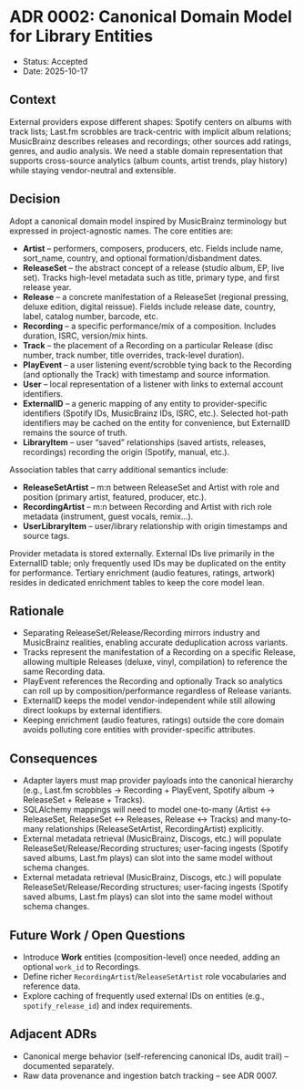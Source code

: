 # ADR 0002: Canonical Domain Model for Library Entities

- Status: Accepted
- Date: 2025-10-17

## Context
External providers expose different shapes: Spotify centers on albums with track lists; Last.fm scrobbles are track-centric with implicit album relations; MusicBrainz describes releases and recordings; other sources add ratings, genres, and audio analysis. We need a stable domain representation that supports cross-source analytics (album counts, artist trends, play history) while staying vendor-neutral and extensible.

## Decision
Adopt a canonical domain model inspired by MusicBrainz terminology but expressed in project-agnostic names. The core entities are:

- **Artist** – performers, composers, producers, etc. Fields include name, sort_name, country, and optional formation/disbandment dates.
- **ReleaseSet** – the abstract concept of a release (studio album, EP, live set). Tracks high-level metadata such as title, primary type, and first release year.
- **Release** – a concrete manifestation of a ReleaseSet (regional pressing, deluxe edition, digital reissue). Fields include release date, country, label, catalog number, barcode, etc.
- **Recording** – a specific performance/mix of a composition. Includes duration, ISRC, version/mix hints.
- **Track** – the placement of a Recording on a particular Release (disc number, track number, title overrides, track-level duration).
- **PlayEvent** – a user listening event/scrobble tying back to the Recording (and optionally the Track) with timestamp and source information.
- **User** – local representation of a listener with links to external account identifiers.
- **ExternalID** – a generic mapping of any entity to provider-specific identifiers (Spotify IDs, MusicBrainz IDs, ISRC, etc.). Selected hot-path identifiers may be cached on the entity for convenience, but ExternalID remains the source of truth.
- **LibraryItem** – user “saved” relationships (saved artists, releases, recordings) recording the origin (Spotify, manual, etc.).

Association tables that carry additional semantics include:

- **ReleaseSetArtist** – m:n between ReleaseSet and Artist with role and position (primary artist, featured, producer, etc.).
- **RecordingArtist** – m:n between Recording and Artist with rich role metadata (instrument, guest vocals, remix…).
- **UserLibraryItem** – user/library relationship with origin timestamps and source tags.

Provider metadata is stored externally. External IDs live primarily in the ExternalID table; only frequently used IDs may be duplicated on the entity for performance. Tertiary enrichment (audio features, ratings, artwork) resides in dedicated enrichment tables to keep the core model lean.

## Rationale
- Separating ReleaseSet/Release/Recording mirrors industry and MusicBrainz realities, enabling accurate deduplication across variants.
- Tracks represent the manifestation of a Recording on a specific Release, allowing multiple Releases (deluxe, vinyl, compilation) to reference the same Recording data.
- PlayEvent references the Recording and optionally Track so analytics can roll up by composition/performance regardless of Release variants.
- ExternalID keeps the model vendor-independent while still allowing direct lookups by external identifiers.
- Keeping enrichment (audio features, ratings) outside the core domain avoids polluting core entities with provider-specific attributes.

## Consequences
- Adapter layers must map provider payloads into the canonical hierarchy (e.g., Last.fm scrobbles → Recording + PlayEvent, Spotify album → ReleaseSet + Release + Tracks).
- SQLAlchemy mappings will need to model one-to-many (Artist ↔ ReleaseSet, ReleaseSet ↔ Releases, Release ↔ Tracks) and many-to-many relationships (ReleaseSetArtist, RecordingArtist) explicitly.
- External metadata retrieval (MusicBrainz, Discogs, etc.) will populate ReleaseSet/Release/Recording structures; user-facing ingests (Spotify saved albums, Last.fm plays) can slot into the same model without schema changes.
- External metadata retrieval (MusicBrainz, Discogs, etc.) will populate ReleaseSet/Release/Recording structures; user-facing ingests (Spotify saved albums, Last.fm plays) can slot into the same model without schema changes.

## Future Work / Open Questions
- Introduce **Work** entities (composition-level) once needed, adding an optional `work_id` to Recordings.
- Define richer `RecordingArtist`/`ReleaseSetArtist` role vocabularies and reference data.
- Explore caching of frequently used external IDs on entities (e.g., `spotify_release_id`) and index requirements.

## Adjacent ADRs
- Canonical merge behavior (self-referencing canonical IDs, audit trail) – documented separately.
- Raw data provenance and ingestion batch tracking – see ADR 0007.
